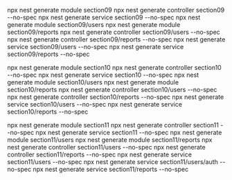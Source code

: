 npx nest generate module section09
npx nest generate controller section09 --no-spec
npx nest generate service section09 --no-spec
npx nest generate module section09/users
npx nest generate module section09/reports
npx nest generate controller section09/users --no-spec
npx nest generate controller section09/reports --no-spec
npx nest generate service section09/users --no-spec
npx nest generate service section09/reports --no-spec

npx nest generate module section10
npx nest generate controller section10 --no-spec
npx nest generate service section10 --no-spec
npx nest generate module section10/users
npx nest generate module section10/reports
npx nest generate controller section10/users --no-spec
npx nest generate controller section10/reports --no-spec
npx nest generate service section10/users --no-spec
npx nest generate service section10/reports --no-spec

npx nest generate module section11
npx nest generate controller section11 --no-spec
npx nest generate service section11 --no-spec
npx nest generate module section11/users
npx nest generate module section11/reports
npx nest generate controller section11/users --no-spec
npx nest generate controller section11/reports --no-spec
npx nest generate service section11/users --no-spec
npx nest generate service section11/users/auth --no-spec
npx nest generate service section11/reports --no-spec
